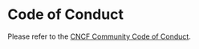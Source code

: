 # Code of Conduct

Please refer to the [CNCF Community Code of Conduct](https://github.com/cncf/foundation/blob/master/code-of-conduct.md/).
